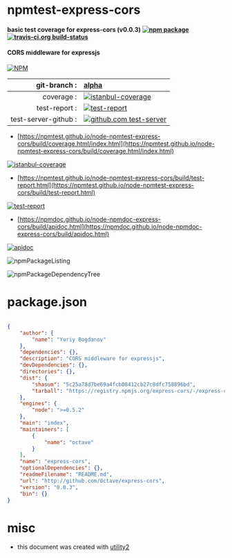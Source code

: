 # npmtest-express-cors

#### basic test coverage for  express-cors (v0.0.3)  [![npm package](https://img.shields.io/npm/v/npmtest-express-cors.svg?style=flat-square)](https://www.npmjs.org/package/npmtest-express-cors) [![travis-ci.org build-status](https://api.travis-ci.org/npmtest/node-npmtest-express-cors.svg)](https://travis-ci.org/npmtest/node-npmtest-express-cors)

#### CORS middleware for expressjs

[![NPM](https://nodei.co/npm/express-cors.png?downloads=true&downloadRank=true&stars=true)](https://www.npmjs.com/package/express-cors)

| git-branch : | [alpha](https://github.com/npmtest/node-npmtest-express-cors/tree/alpha)|
|--:|:--|
| coverage : | [![istanbul-coverage](https://npmtest.github.io/node-npmtest-express-cors/build/coverage.badge.svg)](https://npmtest.github.io/node-npmtest-express-cors/build/coverage.html/index.html)|
| test-report : | [![test-report](https://npmtest.github.io/node-npmtest-express-cors/build/test-report.badge.svg)](https://npmtest.github.io/node-npmtest-express-cors/build/test-report.html)|
| test-server-github : | [![github.com test-server](https://npmtest.github.io/node-npmtest-express-cors/GitHub-Mark-32px.png)](https://npmtest.github.io/node-npmtest-express-cors/build/app/index.html) | | build-artifacts : | [![build-artifacts](https://npmtest.github.io/node-npmtest-express-cors/glyphicons_144_folder_open.png)](https://github.com/npmtest/node-npmtest-express-cors/tree/gh-pages/build)|

- [https://npmtest.github.io/node-npmtest-express-cors/build/coverage.html/index.html](https://npmtest.github.io/node-npmtest-express-cors/build/coverage.html/index.html)

[![istanbul-coverage](https://npmtest.github.io/node-npmtest-express-cors/build/screenCapture.buildCi.browser.%252Ftmp%252Fbuild%252Fcoverage.lib.html.png)](https://npmtest.github.io/node-npmtest-express-cors/build/coverage.html/index.html)

- [https://npmtest.github.io/node-npmtest-express-cors/build/test-report.html](https://npmtest.github.io/node-npmtest-express-cors/build/test-report.html)

[![test-report](https://npmtest.github.io/node-npmtest-express-cors/build/screenCapture.buildCi.browser.%252Ftmp%252Fbuild%252Ftest-report.html.png)](https://npmtest.github.io/node-npmtest-express-cors/build/test-report.html)

- [https://npmdoc.github.io/node-npmdoc-express-cors/build/apidoc.html](https://npmdoc.github.io/node-npmdoc-express-cors/build/apidoc.html)

[![apidoc](https://npmdoc.github.io/node-npmdoc-express-cors/build/screenCapture.buildCi.browser.%252Ftmp%252Fbuild%252Fapidoc.html.png)](https://npmdoc.github.io/node-npmdoc-express-cors/build/apidoc.html)

![npmPackageListing](https://npmtest.github.io/node-npmtest-express-cors/build/screenCapture.npmPackageListing.svg)

![npmPackageDependencyTree](https://npmtest.github.io/node-npmtest-express-cors/build/screenCapture.npmPackageDependencyTree.svg)



# package.json

```json

{
    "author": {
        "name": "Yuriy Bogdanov"
    },
    "dependencies": {},
    "description": "CORS middleware for expressjs",
    "devDependencies": {},
    "directories": {},
    "dist": {
        "shasum": "5c25a78d7be69a4fcb08412cb27c8dfc758896bd",
        "tarball": "https://registry.npmjs.org/express-cors/-/express-cors-0.0.3.tgz"
    },
    "engines": {
        "node": ">=0.5.2"
    },
    "main": "index",
    "maintainers": [
        {
            "name": "octave"
        }
    ],
    "name": "express-cors",
    "optionalDependencies": {},
    "readmeFilename": "README.md",
    "url": "http://github.com/0ctave/express-cors",
    "version": "0.0.3",
    "bin": {}
}
```



# misc
- this document was created with [utility2](https://github.com/kaizhu256/node-utility2)
